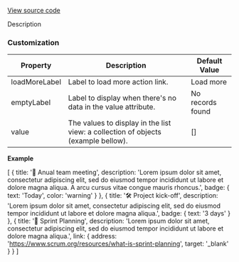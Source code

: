 [View source code](https://github.com/OMNIALowCode/omnia3-samples/blob/master/webcomponents/web-components/ListView/list-view.js)

Description

### Customization
| Property | Description                     | Default Value |
|----------|---------------------------------|---------------|
| loadMoreLabel | Label to load more action link. | Load more         |
| emptyLabel | Label to display when there's no data in the value attribute. | No records found         |
| value | The values to display in the list view: a collection of objects (example bellow). | []         |

**Example**

[
    {
        title: '🍕 Anual team meeting',
        description: 'Lorem ipsum dolor sit amet, consectetur adipiscing elit, sed do eiusmod tempor incididunt ut labore et dolore magna aliqua. A arcu cursus vitae congue mauris rhoncus.',
        badge: { text: 'Today', color: 'warning' }
    },
    {
        title: '🛠 Project kick-off',
        description: 'Lorem ipsum dolor sit amet, consectetur adipiscing elit, sed do eiusmod tempor incididunt ut labore et dolore magna aliqua.',
        badge: { text: '3 days' }
    },
    {
        title: '📆 Sprint Planning',
        description: 'Lorem ipsum dolor sit amet, consectetur adipiscing elit, sed do eiusmod tempor incididunt ut labore et dolore magna aliqua.',
        link: {
            address: 'https://www.scrum.org/resources/what-is-sprint-planning',
            target: '_blank'
        }
    }
]
